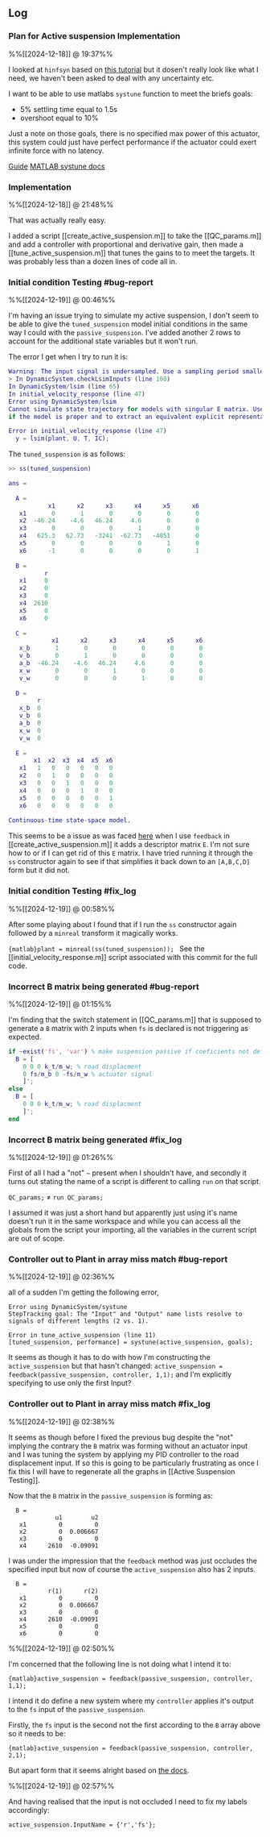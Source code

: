 ## Log
### Plan for Active suspension Implementation
%%[[2024-12-18]] @ 19:37%%

I looked at `hinfsyn` based on [this tutorial](https://www.mathworks.com/help/robust/gs/active-suspension-control-design.html) but it dosen't really look like what I need, we haven't been asked to deal with any uncertainty etc. 

I want to be able to use matlabs `systune` function to meet the briefs goals: 
- 5% settling time equal to 1.5s
- overshoot equal to 10%

Just a note on those goals, there is no specified max power of this actuator, this system could just have perfect performance if the actuator could exert infinite force with no latency.

[Guide](https://www.mathworks.com/help/control/ug/tuning-control-systems-with-systune.html)
[MATLAB systune docs](https://www.mathworks.com/help/control/ref/dynamicsystem.systune.html)

### Implementation
%%[[2024-12-18]] @ 21:48%%

That was actually really easy.

I added a script [[create_active_suspension.m]] to take the [[QC_params.m]] and add a controller with proportional and derivative gain, then made a [[tune_active_suspension.m]] that tunes the gains to to meet the targets. It was probably less than a dozen lines of code all in.

### Initial condition Testing #bug-report 
%%[[2024-12-19]] @ 00:46%%

I'm having an issue trying to simulate my active suspension, I don't seem to be able to give the `tuned_suspension` model initial conditions in the same way I could with the `passive_suspension`. I've added another 2 rows to account for the additional state variables but it won't run.

The error I get when I try to run it is:

```matlab
Warning: The input signal is undersampled. Use a sampling period smaller than 7.8e-03. 
> In DynamicSystem.checkLsimInputs (line 100)
In DynamicSystem/lsim (line 65)
In initial_velocity_response (line 47) 
Error using DynamicSystem/lsim
Cannot simulate state trajectory for models with singular E matrix. Use the "isproper" command to check
if the model is proper and to extract an equivalent explicit representation.

Error in initial_velocity_response (line 47)
  y = lsim(plant, U, T, IC);
```

The `tuned_suspension` is as follows:

```matlab
>> ss(tuned_suspension)

ans =
 
  A = 
           x1      x2      x3      x4      x5      x6
   x1       0       1       0       0       0       0
   x2  -46.24    -4.6   46.24     4.6       0       0
   x3       0       0       0       1       0       0
   x4   625.3   62.73   -3241  -62.73   -4051       0
   x5       0       0       0       0       1       0
   x6      -1       0       0       0       0       1
 
  B = 
          r
   x1     0
   x2     0
   x3     0
   x4  2610
   x5     0
   x6     0
 
  C = 
            x1      x2      x3      x4      x5      x6
   x_b       1       0       0       0       0       0
   v_b       0       1       0       0       0       0
   a_b  -46.24    -4.6   46.24     4.6       0       0
   x_w       0       0       1       0       0       0
   v_w       0       0       0       1       0       0
 
  D = 
        r
   x_b  0
   v_b  0
   a_b  0
   x_w  0
   v_w  0
 
  E = 
       x1  x2  x3  x4  x5  x6
   x1   1   0   0   0   0   0
   x2   0   1   0   0   0   0
   x3   0   0   1   0   0   0
   x4   0   0   0   1   0   0
   x5   0   0   0   0   0   1
   x6   0   0   0   0   0   0
 
Continuous-time state-space model.
```

This seems to be a issue as was faced [here](https://www.mathworks.com/matlabcentral/answers/1984559-cannot-use-lsim-function-properly) when I use `feedback` in [[create_active_suspension.m]] it adds a descriptor matrix `E`. I'm not sure how to or if I can get rid of this `E` matrix. 
I have tried running it through the `ss` constructor again to see if that simplifies it back down to an `[A,B,C,D]` form but it did not.

### Initial condition Testing #fix_log 
%%[[2024-12-19]] @ 00:58%%

After some playing about I found that if I run the `ss` constructor again followed by a `minreal` transform it magically works. 

`{matlab}plant = minreal(ss(tuned_suspension));
`
See the [[initial_velocity_response.m]] script associated with this commit for the full code.

### Incorrect B matrix being generated #bug-report 
%%[[2024-12-19]] @ 01:15%%

I'm finding that the switch statement in [[QC_params.m]] that is supposed to generate a `B` matrix with 2 inputs when `fs` is declared is not triggering as expected.

```matlab
if ~exist('fs', 'var') % make suspension passive if coeficients not defined
  B = [
    0 0 0 k_t/m_w; % road displacment
    0 fs/m_b 0 -fs/m_w % actuator signal
    ]';
else
  B = [
    0 0 0 k_t/m_w; % road displacment
    ]';
end
```

### Incorrect B matrix being generated #fix_log 
%%[[2024-12-19]] @ 01:26%%

First of all I had a "not" `~` present when I shouldn't have, and secondly it turns out stating the name of a script is different to calling `run` on that script. 

`QC_params;` $\neq$ `run QC_params;` 

I assumed it was just a short hand but apparently just using it's name doesn't run it in the same workspace and while you can access all the globals from the script your importing, all the variables in the current script are out of scope. 

### Controller out to Plant in array miss match #bug-report  
%%[[2024-12-19]] @ 02:36%%

all of a sudden I'm getting the following error,

```
Error using DynamicSystem/systune
StepTracking goal: The "Input" and "Output" name lists resolve to signals of different lengths (2 vs. 1).

Error in tune_active_suspension (line 11)
[tuned_suspension, performance] = systune(active_suspension, goals);
```

It seems as though it has to do with how I'm constructing the `active_suspension` but that hasn't changed: `active_suspension = feedback(passive_suspension, controller, 1,1);` and I'm explicitly specifying to use only the first Input?

### Controller out to Plant in array miss match #fix_log 
%%[[2024-12-19]] @ 02:38%%

It seems as though before I fixed the previous bug despite the "not" implying the contrary the `B` matrix was forming without an actuator input and I was tuning the system by applying my PID controller to the road displacement input. If so this is going to be particularly frustrating as once I fix this I will have to regenerate all the graphs in [[Active Suspension Testing]].

Now that the `B` matrix in the `passive_suspension` is forming as:

```
  B = 
             u1        u2
   x1         0         0
   x2         0  0.006667
   x3         0         0
   x4      2610  -0.09091
```

I was under the impression that the `feedback` method was just occludes the specified input but now of course the `active_suspension` also has 2 inputs.

```
  B = 
           r(1)      r(2)
   x1         0         0
   x2         0  0.006667
   x3         0         0
   x4      2610  -0.09091
   x5         0         0
   x6         0         0
```

%%[[2024-12-19]] @ 02:50%%

I'm concerned that the following line is not doing what I intend it to:

`{matlab}active_suspension = feedback(passive_suspension, controller, 1,1);`

I intend it do define a new system where my `controller` applies it's output to the `fs` input of the `passive_suspension`. 

Firstly, the `fs` input is the second not the first according to the `B` array above so it needs to be:

`{matlab}active_suspension = feedback(passive_suspension, controller, 2,1);`

But apart form that it seems alright based on [the docs](https://www.mathworks.com/help/control/ref/inputoutputmodel.feedback.html#mw_21da8013-8ed9-4c60-8ad7-1a2691b14ae6).

%%[[2024-12-19]] @ 02:57%%

And having realised that the input is not occluded I need to fix my labels accordingly:

`active_suspension.InputName = {'r','fs'};`


